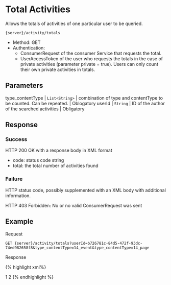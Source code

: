 ---
---

# Total Activities

Allows the totals of activities of one particular user to be queried.

```
{server}/activity/totals
```

* Method: GET
* Authentication:
	* ConsumerRequest of the consumer Service that requests the total.
	* UserAccessToken of the user who requests the totals in the case of private activities (parameter private = true). Users can only count their own private activities in totals.

## Parameters

type_contentType |	`List<String>`	| combination of type and contentType to be counted. Can be repeated. | 	Oblogatory
userId |	`String` |	ID of the author of the searched activities |	Obligatory

## Response

### Success

HTTP 200 OK with a response body in XML format

* code: status code string
* total: the total number of activities found

### Failure

HTTP status code, possibly supplemented with an XML body with additional information.

HTTP 403 Forbidden: No or no valid ConsumerRequest was sent

## Example

Request

```
GET {server}/activity/totals?userId=b726781c-84d5-472f-93dc-74ed982658f8&type_contentType=14_event&type_contentType=14_page
```

Response

{% highlight xml%}
<?xml version="1.0" encoding="UTF-8" standalone="yes"?>
<response>
<total type="14_page">1</total>
<total type="14_event">2</total>
</response>
{% endhighlight %}
